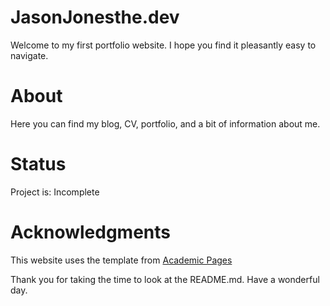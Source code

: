 # JasonJonesthe.dev
Welcome to my first portfolio website. I hope you find it pleasantly easy to navigate. 

# About
Here you can find my blog, CV, portfolio, and a bit of information about me. 

# Status
Project is: Incomplete

# Acknowledgments 
This website uses the template from [Academic Pages](https://academicpages.github.io/)


Thank you for taking the time to look at the README.md. Have a wonderful day. 
